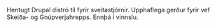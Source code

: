Hentugt Drupal distró til fyrir sveitastjórnir. Upphaflega gerður fyrir vef Skeiða- og Gnúpverjahrepps. Ennþá í vinnslu.
